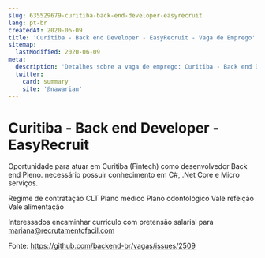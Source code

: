```yaml
---
slug: 635529679-curitiba-back-end-developer-easyrecruit
lang: pt-br
createdAt: 2020-06-09
title: 'Curitiba - Back end Developer - EasyRecruit - Vaga de Emprego'
sitemap:
  lastModified: 2020-06-09
meta:
  description: 'Detalhes sobre a vaga de emprego: Curitiba - Back end Developer - EasyRecruit'
  twitter:
    card: summary
    site: '@nawarian'
---
```


# Curitiba - Back end Developer - EasyRecruit

Oportunidade para atuar em Curitiba (Fintech) como desenvolvedor Back end Pleno.
necessário possuir conhecimento em C#, .Net Core e Micro serviços.

Regime de contratação CLT
Plano médico
Plano odontológico
Vale refeição
Vale alimentação

Interessados encaminhar curriculo com pretensão salarial para mariana@recrutamentofacil.com 



Fonte: https://github.com/backend-br/vagas/issues/2509